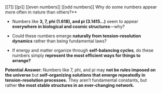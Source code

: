 [[7]] [[pi]] [[even numbers]] [[odd numbers]]
Why do some numbers appear more often in nature than others?**

- Numbers like **3, 7, phi (1.618), and pi (3.1415...)** seem to appear **everywhere in biological and cosmic structures**—why?
    
- Could these numbers emerge **naturally from tension-resolution dynamics** rather than being fundamental laws?
    
- If energy and matter organize through **self-balancing cycles**, do these numbers simply **represent the most efficient ways for things to arrange?**
    

**Potential Answer:** Numbers like 7, phi, and pi may **not be rules imposed on the universe** but **self-organizing solutions that emerge repeatedly in tension-resolution processes.** They aren’t fundamental constants, but rather **the most stable structures in an ever-changing network.**